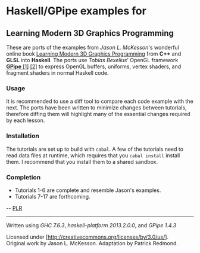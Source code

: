 # Haskell/GPipe examples for

## Learning Modern 3D Graphics Programming

These are ports of the examples from *Jason L. McKesson*'s wonderful online book [Learning Modern 3D Graphics Programming](http://www.arcsynthesis.org/gltut/) from **C++** and **GLSL** into **Haskell**. The ports use *Tobias Bexelius*' OpenGL framework [**GPipe** [1]](https://github.com/tobbebex/GPipe) [[2]](http://hackage.haskell.org/package/GPipe) to express OpenGL buffers, uniforms, vertex shaders, and fragment shaders in normal Haskell code.

### Usage

It is recommended to use a diff tool to compare each code example with the next. The ports have been written to minimize changes between tutorials, therefore diffing them will highlight many of the essential changes required by each lesson.

### Installation

The tutorials are set up to build with `cabal`. A few of the tutorials need to read data files at runtime, which requires that you `cabal install` install them. I recommend that you install them to a shared sandbox.

### Completion

* Tutorials 1-6 are complete and resemble Jason's examples.
* Tutorials 7-17 are forthcoming.

-- [PLR](http://f06mote.com)

---

Written using *GHC 7.6.3*, *haskell-platform 2013.2.0.0*, and *GPipe 1.4.3*

Licensed under [http://creativecommons.org/licenses/by/3.0/us/].  
Original work by Jason L. McKesson. Adaptation by Patrick Redmond.
